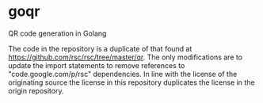 # goqr
QR code generation in Golang

The code in the repository is a duplicate of that found at https://github.com/rsc/rsc/tree/master/qr.
The only modifications are to update the import statements to remove references to "code.google.com/p/rsc" dependencies.
In line with the license of the originating source the license in this repository duplicates the license in the origin repository.
